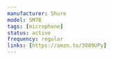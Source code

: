 ```yaml
---
manufacturer: Shure
model: SM7B
tags: [microphone]
status: active
frequency: regular
links: [https://amzn.to/3O89UPy]
---
```


